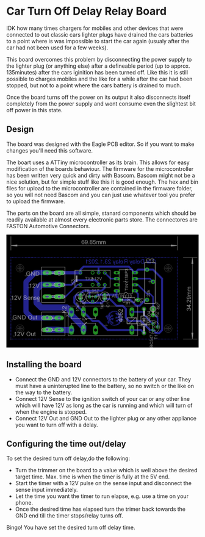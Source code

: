 Car Turn Off Delay Relay Board
==============================

IDK how many times chargers for mobiles and other devices that were connected to out classic cars lighter plugs have drained 
the cars batteries to a point where is was impossible to start the car again (usualy after the car had not been used for a few weeks).

This board overcomes this problem by disconnecting the power supply to the lighter plug (or anything else) after a defineable period 
(up to approx. 135minutes) after the cars iginition has been turned off. Like this it is still possible to charges mobiles and the like
for a while after the car had been stopped, but not to a point where the cars battery is drained to much.

Once the board turns off the power on its output it also disconnects itself completely from the power supply and wont consume even the 
slightest bit off power in this state.

Design
------

The board was designed with the Eagle PCB editor. So if you want to make changes you'll need this software.

The boart uses a ATTiny microcontroller as its brain. This allows for easy modification of the boards behaviour. The firmware for the 
microcontroller has been written very quick and dirty with Bascom. Bascom might not be a nice solution, but for simple stuff like this
it is good enough. The hex and bin files for upload to the microcontroller are contained in the firmware folder, so you will not need 
Bascom and you can just use whatever tool you prefer to upload the firmware.

The parts on the board are all simple, stanard components which should be readily available at almost every electronic parts store.
The connectores are FASTON Automotive Connectors.

<img src="DelayBoardPlan.png"/>

Installing the board
--------------------

* Connect the GND and 12V connectors to the battery of your car. They must have a uninterupted line to the battery, so no switch or the
  like on the way to the battery.
* Connect 12V Sense to the ignition switch of your car or any other line which will have 12V as long as the car is running and which will
  turn of when the engine is stopped.
* Connect 12V Out and GND Out to the lighter plug or any other appliance you want to turn off with a delay.

Configuring the time out/delay
------------------------------

To set the desired turn off delay,do the following:

* Turn the trimmer on the board to a value which is well above the desired target time. Max. time is when the timer is fully at the 5V end.
* Start the timer with a 12V pulse on the sense input and disconnect the sense input immediately.
* Let the time you want the timer to run elapse, e.g. use a time on your phone.
* Once the desired time has elapsed turn the trimer back towards the GND end till the timer stops/relay turns off.

Bingo! You have set the desired turn off delay time.

